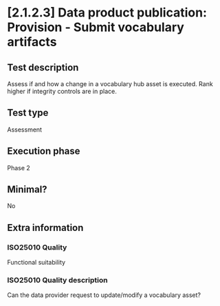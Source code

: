 
# [2.1.2.3] Data product publication: Provision - Submit vocabulary artifacts
 
## Test description
Assess if and how a change in a vocabulary hub asset is executed. Rank higher if integrity controls are in place.
 
## Test type
Assessment
 
## Execution phase
Phase 2
 
## Minimal?
No
 
## Extra information
### ISO25010 Quality
Functional suitability
### ISO25010 Quality description
Can the data provider request to update/modify a vocabulary asset?
    